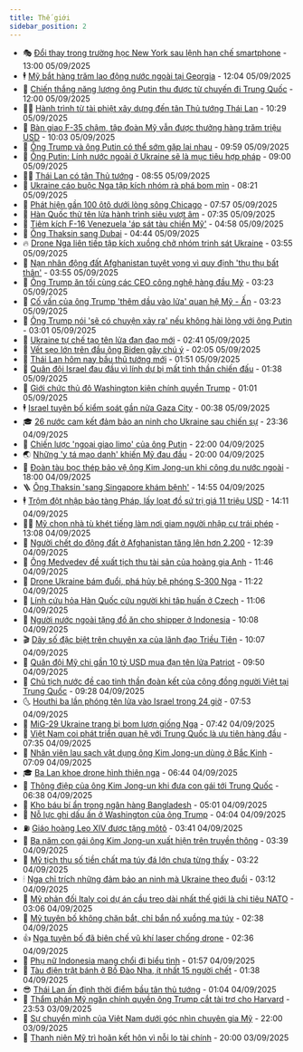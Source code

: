 ```yaml
---
title: Thế giới
sidebar_position: 2
---
```


<!-- vnexpress-the-gioi:START -->
- 🎭 [Đổi thay trong trường học New York sau lệnh hạn chế smartphone](https://vnexpress.net/doi-thay-trong-truong-hoc-new-york-sau-lenh-han-che-smartphone-4935398.html) - 13:00 05/09/2025
- 🕴 [Mỹ bắt hàng trăm lao động nước ngoài tại Georgia](https://vnexpress.net/my-bat-hang-tram-lao-dong-nuoc-ngoai-tai-georgia-4935676.html) - 12:04 05/09/2025
- 🤭 [Chiến thắng năng lượng ông Putin thu được từ chuyến đi Trung Quốc](https://vnexpress.net/chien-thang-nang-luong-ong-putin-thu-duoc-tu-chuyen-di-trung-quoc-4934673.html) - 12:00 05/09/2025
- 🧑‍💻 [Hành trình từ tài phiệt xây dựng đến tân Thủ tướng Thái Lan](https://vnexpress.net/hanh-trinh-tu-tai-phiet-xay-dung-den-tan-thu-tuong-thai-lan-4935611.html) - 10:29 05/09/2025
- 🦏 [Bàn giao F-35 chậm, tập đoàn Mỹ vẫn được thưởng hàng trăm triệu USD](https://vnexpress.net/ban-giao-f-35-cham-tap-doan-my-van-duoc-thuong-hang-tram-trieu-usd-4935657.html) - 10:03 05/09/2025
- 🦒 [Ông Trump và ông Putin có thể sớm gặp lại nhau](https://vnexpress.net/ong-trump-va-ong-putin-co-the-som-gap-lai-nhau-4935632.html) - 09:59 05/09/2025
- 🌈 [Ông Putin: Lính nước ngoài ở Ukraine sẽ là mục tiêu hợp pháp](https://vnexpress.net/ong-putin-linh-nuoc-ngoai-o-ukraine-se-la-muc-tieu-hop-phap-4935580.html) - 09:00 05/09/2025
- 🧑‍🏫 [Thái Lan có tân Thủ tướng](https://vnexpress.net/thai-lan-co-tan-thu-tuong-4935604.html) - 08:55 05/09/2025
- 🐲 [Ukraine cáo buộc Nga tập kích nhóm rà phá bom mìn](https://vnexpress.net/ukraine-cao-buoc-nga-tap-kich-nhom-ra-pha-bom-min-4935404.html) - 08:21 05/09/2025
- 🦒 [Phát hiện gần 100 ôtô dưới lòng sông Chicago](https://vnexpress.net/phat-hien-gan-100-oto-duoi-long-song-chicago-4935545.html) - 07:57 05/09/2025
- 🐻 [Hàn Quốc thử tên lửa hành trình siêu vượt âm](https://vnexpress.net/han-quoc-thu-ten-lua-hanh-trinh-sieu-vuot-am-4935497.html) - 07:35 05/09/2025
- 🚀 [Tiêm kích F-16 Venezuela &#39;áp sát tàu chiến Mỹ&#39;](https://vnexpress.net/tiem-kich-f-16-venezuela-ap-sat-tau-chien-my-4935493.html) - 04:58 05/09/2025
- 🥰 [Ông Thaksin sang Dubai](https://vnexpress.net/ong-thaksin-sang-dubai-4935460.html) - 04:44 05/09/2025
- 🔥 [Drone Nga liên tiếp tập kích xuồng chở nhóm trinh sát Ukraine](https://vnexpress.net/drone-nga-lien-tiep-tap-kich-xuong-cho-nhom-trinh-sat-ukraine-4935285.html) - 03:55 05/09/2025
- 🥳 [Nạn nhân động đất Afghanistan tuyệt vọng vì quy định &#39;thụ thụ bất thân&#39;](https://vnexpress.net/nan-nhan-dong-dat-afghanistan-tuyet-vong-vi-quy-dinh-thu-thu-bat-than-4935352.html) - 03:55 05/09/2025
- 💼 [Ông Trump ăn tối cùng các CEO công nghệ hàng đầu Mỹ](https://vnexpress.net/ong-trump-an-toi-cung-cac-ceo-cong-nghe-hang-dau-my-4935387.html) - 03:23 05/09/2025
- 🤡 [Cố vấn của ông Trump &#39;thêm dầu vào lửa&#39; quan hệ Mỹ - Ấn](https://vnexpress.net/co-van-cua-ong-trump-them-dau-vao-lua-quan-he-my-an-4935126.html) - 03:23 05/09/2025
- 🌁 [Ông Trump nói &#39;sẽ có chuyện xảy ra&#39; nếu không hài lòng với ông Putin](https://vnexpress.net/ong-trump-noi-se-co-chuyen-xay-ra-neu-khong-hai-long-voi-ong-putin-4934786.html) - 03:01 05/09/2025
- 🤩 [Ukraine tự chế tạo tên lửa đạn đạo mới](https://vnexpress.net/ukraine-tu-che-tao-ten-lua-dan-dao-moi-4935340.html) - 02:41 05/09/2025
- 🎉 [Vết sẹo lớn trên đầu ông Biden gây chú ý](https://vnexpress.net/vet-seo-lon-tren-dau-ong-biden-gay-chu-y-4935349.html) - 02:05 05/09/2025
- 🎉 [Thái Lan hôm nay bầu thủ tướng mới](https://vnexpress.net/thai-lan-hom-nay-bau-thu-tuong-moi-4935287.html) - 01:51 05/09/2025
- 🌁 [Quân đội Israel đau đầu vì lính dự bị mất tinh thần chiến đấu](https://vnexpress.net/quan-doi-israel-dau-dau-vi-linh-du-bi-mat-tinh-than-chien-dau-4934596.html) - 01:38 05/09/2025
- 🌊 [Giới chức thủ đô Washington kiện chính quyền Trump](https://vnexpress.net/gioi-chuc-thu-do-washington-kien-chinh-quyen-trump-4935263.html) - 01:01 05/09/2025
- 🕴 [Israel tuyên bố kiểm soát gần nửa Gaza City](https://vnexpress.net/israel-tuyen-bo-kiem-soat-gan-nua-gaza-city-4935268.html) - 00:38 05/09/2025
- 🎓 [26 nước cam kết đảm bảo an ninh cho Ukraine sau chiến sự](https://vnexpress.net/26-nuoc-cam-ket-dam-bao-an-ninh-cho-ukraine-sau-chien-su-4935258.html) - 23:36 04/09/2025
- 🦩 [Chiến lược &#39;ngoại giao limo&#39; của ông Putin](https://vnexpress.net/chien-luoc-ngoai-giao-limo-cua-ong-putin-4934806.html) - 22:00 04/09/2025
- 🌏 [Những &#39;y tá mạo danh&#39; khiến Mỹ đau đầu](https://vnexpress.net/nhung-y-ta-mao-danh-khien-my-dau-dau-4935153.html) - 20:00 04/09/2025
- 🌋 [Đoàn tàu bọc thép bảo vệ ông Kim Jong-un khi công du nước ngoài](https://vnexpress.net/doan-tau-boc-thep-bao-ve-ong-kim-jong-un-khi-cong-du-nuoc-ngoai-4934699.html) - 18:00 04/09/2025
- 🪜 [Ông Thaksin &#39;sang Singapore khám bệnh&#39;](https://vnexpress.net/ong-thaksin-sang-singapore-kham-benh-4935237.html) - 14:55 04/09/2025
- 🕴 [Trộm đột nhập bảo tàng Pháp, lấy loạt đồ sứ trị giá 11 triệu USD](https://vnexpress.net/trom-dot-nhap-bao-tang-phap-lay-loat-do-su-tri-gia-11-trieu-usd-4935230.html) - 14:11 04/09/2025
- 🧑‍🏫 [Mỹ chọn nhà tù khét tiếng làm nơi giam người nhập cư trái phép](https://vnexpress.net/my-chon-nha-tu-khet-tieng-lam-noi-giam-nguoi-nhap-cu-trai-phep-4935171.html) - 13:08 04/09/2025
- 🌮 [Người chết do động đất ở Afghanistan tăng lên hơn 2.200](https://vnexpress.net/nguoi-chet-do-dong-dat-o-afghanistan-tang-len-hon-2-200-4935208.html) - 12:39 04/09/2025
- 🚦 [Ông Medvedev đề xuất tịch thu tài sản của hoàng gia Anh](https://vnexpress.net/ong-medvedev-de-xuat-tich-thu-tai-san-cua-hoang-gia-anh-4935120.html) - 11:46 04/09/2025
- 💫 [Drone Ukraine bám đuổi, phá hủy bệ phóng S-300 Nga](https://vnexpress.net/drone-ukraine-bam-duoi-pha-huy-be-phong-s-300-nga-4935167.html) - 11:22 04/09/2025
- 🤡 [Lính cứu hỏa Hàn Quốc cứu người khi tập huấn ở Czech](https://vnexpress.net/linh-cuu-hoa-han-quoc-cuu-nguoi-khi-tap-huan-o-czech-4935179.html) - 11:06 04/09/2025
- 🦣 [Người nước ngoài tặng đồ ăn cho shipper ở Indonesia](https://vnexpress.net/nguoi-nuoc-ngoai-tang-do-an-cho-shipper-o-indonesia-4935154.html) - 10:08 04/09/2025
- 🎬 [Dãy số đặc biệt trên chuyên xa của lãnh đạo Triều Tiên](https://vnexpress.net/day-so-dac-biet-tren-chuyen-xa-cua-lanh-dao-trieu-tien-4935051.html) - 10:07 04/09/2025
- 🎉 [Quân đội Mỹ chi gần 10 tỷ USD mua đạn tên lửa Patriot](https://vnexpress.net/quan-doi-my-chi-gan-10-ty-usd-mua-dan-ten-lua-patriot-4935144.html) - 09:50 04/09/2025
- 🎡 [Chủ tịch nước đề cao tinh thần đoàn kết của cộng đồng người Việt tại Trung Quốc](https://vnexpress.net/chu-tich-nuoc-de-cao-tinh-than-doan-ket-cua-cong-dong-nguoi-viet-tai-trung-quoc-4935075.html) - 09:28 04/09/2025
- 🌜 [Houthi ba lần phóng tên lửa vào Israel trong 24 giờ](https://vnexpress.net/houthi-ba-lan-phong-ten-lua-vao-israel-trong-24-gio-4935028.html) - 07:53 04/09/2025
- 🎡 [MiG-29 Ukraine trang bị bom lượn giống Nga](https://vnexpress.net/mig-29-ukraine-trang-bi-bom-luon-giong-nga-4935025.html) - 07:42 04/09/2025
- 🤗 [Việt Nam coi phát triển quan hệ với Trung Quốc là ưu tiên hàng đầu](https://vnexpress.net/viet-nam-coi-phat-trien-quan-he-voi-trung-quoc-la-uu-tien-hang-dau-4935023.html) - 07:35 04/09/2025
- 🦩 [Nhân viên lau sạch vật dụng ông Kim Jong-un dùng ở Bắc Kinh](https://vnexpress.net/nhan-vien-lau-sach-vat-dung-ong-kim-jong-un-dung-o-bac-kinh-4934965.html) - 07:09 04/09/2025
- 🎓 [Ba Lan khoe drone hình thiên nga](https://vnexpress.net/ba-lan-khoe-drone-hinh-thien-nga-4934950.html) - 06:44 04/09/2025
- 🌁 [Thông điệp của ông Kim Jong-un khi đưa con gái tới Trung Quốc](https://vnexpress.net/thong-diep-cua-ong-kim-jong-un-khi-dua-con-gai-toi-trung-quoc-4934812.html) - 06:38 04/09/2025
- 🤩 [Kho báu bí ẩn trong ngân hàng Bangladesh](https://vnexpress.net/kho-bau-bi-an-trong-ngan-hang-bangladesh-4934841.html) - 05:01 04/09/2025
- 👹 [Nỗ lực ghi dấu ấn ở Washington của ông Trump](https://vnexpress.net/no-luc-ghi-dau-an-o-washington-cua-ong-trump-4934422.html) - 04:04 04/09/2025
- ⛽️ [Giáo hoàng Leo XIV được tặng môtô](https://vnexpress.net/giao-hoang-leo-xiv-duoc-tang-moto-4934917.html) - 03:41 04/09/2025
- 🚀 [Ba năm con gái ông Kim Jong-un xuất hiện trên truyền thông](https://vnexpress.net/ba-nam-con-gai-ong-kim-jong-un-xuat-hien-tren-truyen-thong-4934672.html) - 03:39 04/09/2025
- 🎡 [Mỹ tịch thu số tiền chất ma túy đá lớn chưa từng thấy](https://vnexpress.net/my-tich-thu-so-tien-chat-ma-tuy-da-lon-chua-tung-thay-4934821.html) - 03:22 04/09/2025
- 🕯 [Nga chỉ trích những đảm bảo an ninh mà Ukraine theo đuổi](https://vnexpress.net/nga-chi-trich-nhung-dam-bao-an-ninh-ma-ukraine-theo-duoi-4934876.html) - 03:12 04/09/2025
- 🐻 [Mỹ phản đối Italy coi dự án cầu treo dài nhất thế giới là chi tiêu NATO](https://vnexpress.net/my-phan-doi-italy-coi-du-an-cau-treo-dai-nhat-the-gioi-la-chi-tieu-nato-4934866.html) - 03:06 04/09/2025
- 🚦 [Mỹ tuyên bố không chặn bắt, chỉ bắn nổ xuồng ma túy](https://vnexpress.net/my-tuyen-bo-khong-chan-bat-chi-ban-no-xuong-ma-tuy-4934843.html) - 02:38 04/09/2025
- 👍 [Nga tuyên bố đã biên chế vũ khí laser chống drone](https://vnexpress.net/nga-tuyen-bo-da-bien-che-vu-khi-laser-chong-drone-4934840.html) - 02:36 04/09/2025
- 🚀 [Phụ nữ Indonesia mang chổi đi biểu tình](https://vnexpress.net/phu-nu-indonesia-mang-choi-di-bieu-tinh-4934819.html) - 01:57 04/09/2025
- 🌮 [Tàu điện trật bánh ở Bồ Đào Nha, ít nhất 15 người chết](https://vnexpress.net/tau-dien-trat-banh-o-bo-dao-nha-it-nhat-15-nguoi-chet-4934804.html) - 01:38 04/09/2025
- 😎 [Thái Lan ấn định thời điểm bầu tân thủ tướng](https://vnexpress.net/thai-lan-an-dinh-thoi-diem-bau-tan-thu-tuong-4934796.html) - 01:04 04/09/2025
- 🐲 [Thẩm phán Mỹ ngăn chính quyền ông Trump cắt tài trợ cho Harvard](https://vnexpress.net/tham-phan-my-ngan-chinh-quyen-ong-trump-cat-tai-tro-cho-harvard-4934788.html) - 23:53 03/09/2025
- 💫 [Sự chuyển mình của Việt Nam dưới góc nhìn chuyên gia Mỹ](https://vnexpress.net/su-chuyen-minh-cua-viet-nam-duoi-goc-nhin-chuyen-gia-my-4932870.html) - 22:00 03/09/2025
- 👀 [Thanh niên Mỹ trì hoãn kết hôn vì nỗi lo tài chính](https://vnexpress.net/thanh-nien-my-tri-hoan-ket-hon-vi-noi-lo-tai-chinh-4934527.html) - 20:00 03/09/2025<!-- vnexpress-the-gioi:END -->